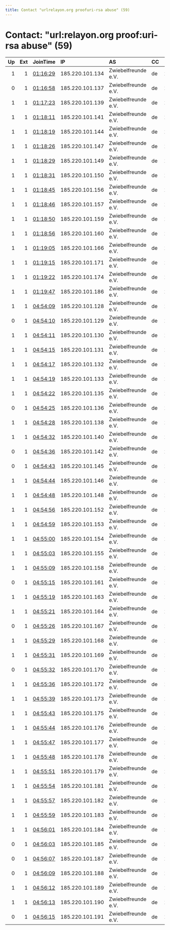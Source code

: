 ```yaml
---
title: Contact "urlrelayon.org proofuri-rsa abuse" (59)
---
```


# Contact: "url:relayon.org proof:uri-rsa abuse" (59)

|   Up |   Ext | JoinTime                                                                                              | IP              | AS                  | CC   |   ORp |   Dirp | OS    | Version   | Nickname    |   eFamMembers |
|-----:|------:|:------------------------------------------------------------------------------------------------------|:----------------|:--------------------|:-----|------:|-------:|:------|:----------|:------------|--------------:|
|    1 |     1 | [01:16:29](https://nusenu.github.io/OrNetStats/w/relay/ECE6033BCA05BC3A593AF9DF2C5CC12D88C7E14A.html) | 185.220.101.134 | Zwiebelfreunde e.V. | de   | 11134 |      0 | Linux | 0.4.7.13  | relayon1134 |             1 |
|    0 |     1 | [01:16:58](https://nusenu.github.io/OrNetStats/w/relay/ED12CB22CB33C1433CDCD4C5D77AA20E61F3AECE.html) | 185.220.101.137 | Zwiebelfreunde e.V. | de   | 11137 |      0 | Linux | 0.4.7.13  | relayon1137 |             1 |
|    1 |     1 | [01:17:23](https://nusenu.github.io/OrNetStats/w/relay/ABBD3528CFC27E15AF4C18F19BC08BBCA16DEAB5.html) | 185.220.101.139 | Zwiebelfreunde e.V. | de   | 11139 |      0 | Linux | 0.4.7.13  | relayon1139 |             1 |
|    1 |     1 | [01:18:11](https://nusenu.github.io/OrNetStats/w/relay/83721D5AE526BBF18C19C969B166EB5A559E36A2.html) | 185.220.101.141 | Zwiebelfreunde e.V. | de   | 11141 |      0 | Linux | 0.4.7.13  | relayon1141 |             1 |
|    1 |     1 | [01:18:19](https://nusenu.github.io/OrNetStats/w/relay/A944DB7EC17BCD578E696D75C72D04757B2A6D02.html) | 185.220.101.144 | Zwiebelfreunde e.V. | de   | 11144 |      0 | Linux | 0.4.7.13  | relayon1144 |             1 |
|    1 |     1 | [01:18:26](https://nusenu.github.io/OrNetStats/w/relay/E42A20F2DED13F8A22145811133C7E3F63B10607.html) | 185.220.101.147 | Zwiebelfreunde e.V. | de   | 11147 |      0 | Linux | 0.4.7.13  | relayon1147 |             1 |
|    1 |     1 | [01:18:29](https://nusenu.github.io/OrNetStats/w/relay/67DFE854D957701C87F6852B853AF83EE8E0AE34.html) | 185.220.101.149 | Zwiebelfreunde e.V. | de   | 11149 |      0 | Linux | 0.4.7.13  | relayon1149 |             1 |
|    1 |     1 | [01:18:31](https://nusenu.github.io/OrNetStats/w/relay/A9D620A341A7AE2F6118D1C711AC2518C2CA8A99.html) | 185.220.101.150 | Zwiebelfreunde e.V. | de   | 11150 |      0 | Linux | 0.4.7.13  | relayon1150 |             1 |
|    1 |     1 | [01:18:45](https://nusenu.github.io/OrNetStats/w/relay/60BC2D373119A9C0B5ED9EA81BD099AC5CC45795.html) | 185.220.101.156 | Zwiebelfreunde e.V. | de   | 11156 |      0 | Linux | 0.4.7.13  | relayon1156 |             1 |
|    1 |     1 | [01:18:46](https://nusenu.github.io/OrNetStats/w/relay/0ABA99986CC96F80A273E3F08856137A72DEF31F.html) | 185.220.101.157 | Zwiebelfreunde e.V. | de   | 11157 |      0 | Linux | 0.4.7.13  | relayon1157 |             1 |
|    1 |     1 | [01:18:50](https://nusenu.github.io/OrNetStats/w/relay/5B4BA9941C7045C5CAF8D6E748764BB6FEB93360.html) | 185.220.101.159 | Zwiebelfreunde e.V. | de   | 11159 |      0 | Linux | 0.4.7.13  | relayon1159 |             1 |
|    1 |     1 | [01:18:56](https://nusenu.github.io/OrNetStats/w/relay/C6AABFDBC60356D8AAF268E44C2978117924A887.html) | 185.220.101.160 | Zwiebelfreunde e.V. | de   | 11160 |      0 | Linux | 0.4.7.13  | relayon1160 |             1 |
|    1 |     1 | [01:19:05](https://nusenu.github.io/OrNetStats/w/relay/63C51065F45A363727FC069D536AC4F576455DD9.html) | 185.220.101.166 | Zwiebelfreunde e.V. | de   | 11166 |      0 | Linux | 0.4.7.13  | relayon1166 |             1 |
|    1 |     1 | [01:19:15](https://nusenu.github.io/OrNetStats/w/relay/F11D6B9BE67E65A79B8613834A28D77789AA2D82.html) | 185.220.101.171 | Zwiebelfreunde e.V. | de   | 11171 |      0 | Linux | 0.4.7.13  | relayon1171 |             1 |
|    1 |     1 | [01:19:22](https://nusenu.github.io/OrNetStats/w/relay/F69E79681EE8C7E56904926AE870C89C04560A4F.html) | 185.220.101.174 | Zwiebelfreunde e.V. | de   | 11174 |      0 | Linux | 0.4.7.13  | relayon1174 |             1 |
|    1 |     1 | [01:19:47](https://nusenu.github.io/OrNetStats/w/relay/7C6D8FCA96726085622C31BFBC12FD89FAB4759D.html) | 185.220.101.186 | Zwiebelfreunde e.V. | de   | 11186 |      0 | Linux | 0.4.7.13  | relayon1186 |             1 |
|    1 |     1 | [04:54:09](https://nusenu.github.io/OrNetStats/w/relay/403A004838B6477887B8CE7E51393CF0DC34EC2E.html) | 185.220.101.128 | Zwiebelfreunde e.V. | de   | 11128 |      0 | Linux | 0.4.7.13  | relayon1128 |             1 |
|    0 |     1 | [04:54:10](https://nusenu.github.io/OrNetStats/w/relay/1F8C8467BD430D36B9538D8D62F74176A048FE20.html) | 185.220.101.129 | Zwiebelfreunde e.V. | de   | 11129 |      0 | Linux | 0.4.7.13  | relayon1129 |             1 |
|    1 |     1 | [04:54:11](https://nusenu.github.io/OrNetStats/w/relay/C361B532AD3BBBCF020654151E5F23320D8F8812.html) | 185.220.101.130 | Zwiebelfreunde e.V. | de   | 11130 |      0 | Linux | 0.4.7.13  | relayon1130 |             1 |
|    1 |     1 | [04:54:15](https://nusenu.github.io/OrNetStats/w/relay/BD7899597E826C9154F0C35264B5AD17E0B3B7E7.html) | 185.220.101.131 | Zwiebelfreunde e.V. | de   | 11131 |      0 | Linux | 0.4.7.13  | relayon1131 |             1 |
|    1 |     1 | [04:54:17](https://nusenu.github.io/OrNetStats/w/relay/46B716F602EB0AF7BD5BC1CED5A9737FD8D46BF9.html) | 185.220.101.132 | Zwiebelfreunde e.V. | de   | 11132 |      0 | Linux | 0.4.7.13  | relayon1132 |             1 |
|    1 |     1 | [04:54:19](https://nusenu.github.io/OrNetStats/w/relay/33382F0CDA84B56BCB2D337B3781450FED849FED.html) | 185.220.101.133 | Zwiebelfreunde e.V. | de   | 11133 |      0 | Linux | 0.4.7.13  | relayon1133 |             1 |
|    1 |     1 | [04:54:22](https://nusenu.github.io/OrNetStats/w/relay/B1F1CDE96E9DC0AB68F833C0370F7F0F43E29F70.html) | 185.220.101.135 | Zwiebelfreunde e.V. | de   | 11135 |      0 | Linux | 0.4.7.13  | relayon1135 |             1 |
|    0 |     1 | [04:54:25](https://nusenu.github.io/OrNetStats/w/relay/881CC97BF7BA6B2A150931CEBD9F2A2DA5434D0A.html) | 185.220.101.136 | Zwiebelfreunde e.V. | de   | 11136 |      0 | Linux | 0.4.7.13  | relayon1136 |             1 |
|    1 |     1 | [04:54:28](https://nusenu.github.io/OrNetStats/w/relay/3158BE2413AC6A8F0BC3EC343BB056F6D24F2E53.html) | 185.220.101.138 | Zwiebelfreunde e.V. | de   | 11138 |      0 | Linux | 0.4.7.13  | relayon1138 |             1 |
|    1 |     1 | [04:54:32](https://nusenu.github.io/OrNetStats/w/relay/0C741818F254073AF5A3D9F6F31D2A69CEC610EF.html) | 185.220.101.140 | Zwiebelfreunde e.V. | de   | 11140 |      0 | Linux | 0.4.7.13  | relayon1140 |             1 |
|    0 |     1 | [04:54:36](https://nusenu.github.io/OrNetStats/w/relay/B0543A3DF8D402F53998E03CFE1B35845DB27D9D.html) | 185.220.101.142 | Zwiebelfreunde e.V. | de   | 11142 |      0 | Linux | 0.4.7.13  | relayon1142 |             1 |
|    0 |     1 | [04:54:43](https://nusenu.github.io/OrNetStats/w/relay/C746FE39C3592C470ADD8965A0FCBF5DC7EFF091.html) | 185.220.101.145 | Zwiebelfreunde e.V. | de   | 11145 |      0 | Linux | 0.4.7.13  | relayon1145 |             1 |
|    1 |     1 | [04:54:44](https://nusenu.github.io/OrNetStats/w/relay/9EDE6EC99AE77678CD113BFFFC4303CD20A5111F.html) | 185.220.101.146 | Zwiebelfreunde e.V. | de   | 11146 |      0 | Linux | 0.4.7.13  | relayon1146 |             1 |
|    1 |     1 | [04:54:48](https://nusenu.github.io/OrNetStats/w/relay/52FB884DC2B0825EA9D162365BEEFB6D916648EE.html) | 185.220.101.148 | Zwiebelfreunde e.V. | de   | 11148 |      0 | Linux | 0.4.7.13  | relayon1148 |             1 |
|    1 |     1 | [04:54:56](https://nusenu.github.io/OrNetStats/w/relay/B66BDA3E822EEC458DA530A97062362DFE771491.html) | 185.220.101.152 | Zwiebelfreunde e.V. | de   | 11152 |      0 | Linux | 0.4.7.13  | relayon1152 |             1 |
|    1 |     1 | [04:54:59](https://nusenu.github.io/OrNetStats/w/relay/25D7CC3FA3599230CB985F2B6DEAE4D72526CE15.html) | 185.220.101.153 | Zwiebelfreunde e.V. | de   | 11153 |      0 | Linux | 0.4.7.13  | relayon1153 |             1 |
|    1 |     1 | [04:55:00](https://nusenu.github.io/OrNetStats/w/relay/9FAAA5937029C10F612809176DD62EA48917F70C.html) | 185.220.101.154 | Zwiebelfreunde e.V. | de   | 11154 |      0 | Linux | 0.4.7.13  | relayon1154 |             1 |
|    1 |     1 | [04:55:03](https://nusenu.github.io/OrNetStats/w/relay/3B175AF473519C959975F39D8127845405F71CCF.html) | 185.220.101.155 | Zwiebelfreunde e.V. | de   | 11155 |      0 | Linux | 0.4.7.13  | Unnamed     |             1 |
|    1 |     1 | [04:55:09](https://nusenu.github.io/OrNetStats/w/relay/2EB3EC47737C98ABC24D274AFD5C9AD39DB75D7E.html) | 185.220.101.158 | Zwiebelfreunde e.V. | de   | 11158 |      0 | Linux | 0.4.7.13  | relayon1158 |             1 |
|    0 |     1 | [04:55:15](https://nusenu.github.io/OrNetStats/w/relay/0CE59DBA1A9A747A428C711892AC093BBA34C38E.html) | 185.220.101.161 | Zwiebelfreunde e.V. | de   | 11161 |      0 | Linux | 0.4.7.13  | relayon1161 |             1 |
|    1 |     1 | [04:55:19](https://nusenu.github.io/OrNetStats/w/relay/24D6B6B9591A07CCF43B35D559468B19F44DED6A.html) | 185.220.101.163 | Zwiebelfreunde e.V. | de   | 11163 |      0 | Linux | 0.4.7.13  | relayon1163 |             1 |
|    1 |     1 | [04:55:21](https://nusenu.github.io/OrNetStats/w/relay/57588D86F91240BC3D6BA891BDFAF52AF5F6A438.html) | 185.220.101.164 | Zwiebelfreunde e.V. | de   | 11164 |      0 | Linux | 0.4.7.13  | relayon1164 |             1 |
|    0 |     1 | [04:55:26](https://nusenu.github.io/OrNetStats/w/relay/C30EB051B7838234794CCD3F309123AA0A1FC968.html) | 185.220.101.167 | Zwiebelfreunde e.V. | de   | 11167 |      0 | Linux | 0.4.7.13  | relayon1167 |             1 |
|    1 |     1 | [04:55:29](https://nusenu.github.io/OrNetStats/w/relay/9AAB8E74CA1D88F1649B33B8C3CD58F3BF522663.html) | 185.220.101.168 | Zwiebelfreunde e.V. | de   | 11168 |      0 | Linux | 0.4.7.13  | relayon1168 |             1 |
|    1 |     1 | [04:55:31](https://nusenu.github.io/OrNetStats/w/relay/E13B9BD1B368E72C896041136CC2C3986B05C026.html) | 185.220.101.169 | Zwiebelfreunde e.V. | de   | 11169 |      0 | Linux | 0.4.7.13  | relayon1169 |             1 |
|    0 |     1 | [04:55:32](https://nusenu.github.io/OrNetStats/w/relay/D855DE28F6524DD0D326027D35531F922E315B0F.html) | 185.220.101.170 | Zwiebelfreunde e.V. | de   | 11170 |      0 | Linux | 0.4.7.13  | relayon1170 |             1 |
|    1 |     1 | [04:55:36](https://nusenu.github.io/OrNetStats/w/relay/A44A9974AAEAF814534C2F773D87093C733E417D.html) | 185.220.101.172 | Zwiebelfreunde e.V. | de   | 11172 |      0 | Linux | 0.4.7.13  | relayon1172 |             1 |
|    1 |     1 | [04:55:39](https://nusenu.github.io/OrNetStats/w/relay/211AD97025CCC8BF59C4BC557B9D95088EE0634B.html) | 185.220.101.173 | Zwiebelfreunde e.V. | de   | 11173 |      0 | Linux | 0.4.7.13  | relayon1173 |             1 |
|    1 |     1 | [04:55:43](https://nusenu.github.io/OrNetStats/w/relay/668F90D9ECBD73993DDDB6C084B2BD36E97291DF.html) | 185.220.101.175 | Zwiebelfreunde e.V. | de   | 11175 |      0 | Linux | 0.4.7.13  | relayon1175 |             1 |
|    1 |     1 | [04:55:44](https://nusenu.github.io/OrNetStats/w/relay/FA979DCF3A132D3AC796BDFA0C3B64EF76269CCB.html) | 185.220.101.176 | Zwiebelfreunde e.V. | de   | 11176 |      0 | Linux | 0.4.7.13  | relayon1176 |             1 |
|    1 |     1 | [04:55:47](https://nusenu.github.io/OrNetStats/w/relay/856E3A14EC2CAD7412C9A6E8FC0C3FDFD075E8F5.html) | 185.220.101.177 | Zwiebelfreunde e.V. | de   | 11177 |      0 | Linux | 0.4.7.13  | relayon1177 |             1 |
|    1 |     1 | [04:55:48](https://nusenu.github.io/OrNetStats/w/relay/95D150A7C45BCE9675843E2971209C5663834847.html) | 185.220.101.178 | Zwiebelfreunde e.V. | de   | 11178 |      0 | Linux | 0.4.7.13  | relayon1178 |             1 |
|    1 |     1 | [04:55:51](https://nusenu.github.io/OrNetStats/w/relay/B7DAA55B216C9405C6BFCBBC185371C27BD3AD59.html) | 185.220.101.179 | Zwiebelfreunde e.V. | de   | 11179 |      0 | Linux | 0.4.7.13  | relayon1179 |             1 |
|    1 |     1 | [04:55:54](https://nusenu.github.io/OrNetStats/w/relay/E1C7D7DE523C74D671DA30E7B257D5D0C87DB99D.html) | 185.220.101.181 | Zwiebelfreunde e.V. | de   | 11181 |      0 | Linux | 0.4.7.13  | relayon1181 |             1 |
|    1 |     1 | [04:55:57](https://nusenu.github.io/OrNetStats/w/relay/4456241A46FF9C147B9260C2F4D6FF04E1FC512F.html) | 185.220.101.182 | Zwiebelfreunde e.V. | de   | 11182 |      0 | Linux | 0.4.7.13  | relayon1182 |             1 |
|    1 |     1 | [04:55:59](https://nusenu.github.io/OrNetStats/w/relay/41D2E15B17A5922B03DC39F75C50E3E6D872C449.html) | 185.220.101.183 | Zwiebelfreunde e.V. | de   | 11183 |      0 | Linux | 0.4.7.13  | relayon1183 |             1 |
|    1 |     1 | [04:56:01](https://nusenu.github.io/OrNetStats/w/relay/959AA6E855531297F392E44F998765A4FDFA3960.html) | 185.220.101.184 | Zwiebelfreunde e.V. | de   | 11184 |      0 | Linux | 0.4.7.13  | relayon1184 |             1 |
|    0 |     1 | [04:56:03](https://nusenu.github.io/OrNetStats/w/relay/056300E80B971F216DD746217CF7E95D02551880.html) | 185.220.101.185 | Zwiebelfreunde e.V. | de   | 11185 |      0 | Linux | 0.4.7.13  | relayon1185 |             1 |
|    0 |     1 | [04:56:07](https://nusenu.github.io/OrNetStats/w/relay/ACF1590B70FAE7D93053EE902DFCCA93A6D4AE07.html) | 185.220.101.187 | Zwiebelfreunde e.V. | de   | 11187 |      0 | Linux | 0.4.7.13  | relayon1187 |             1 |
|    0 |     1 | [04:56:09](https://nusenu.github.io/OrNetStats/w/relay/FD48EAE020FE48BC135C413AD75193A89A9818D4.html) | 185.220.101.188 | Zwiebelfreunde e.V. | de   | 11188 |      0 | Linux | 0.4.7.13  | relayon1188 |             1 |
|    1 |     1 | [04:56:12](https://nusenu.github.io/OrNetStats/w/relay/F2D19742E57C931F3FA2DB365D1A0A1B9526ED72.html) | 185.220.101.189 | Zwiebelfreunde e.V. | de   | 11189 |      0 | Linux | 0.4.7.13  | relayon1189 |             1 |
|    1 |     1 | [04:56:13](https://nusenu.github.io/OrNetStats/w/relay/0AC435CFCEB5A680503153C33EB3A8C645860145.html) | 185.220.101.190 | Zwiebelfreunde e.V. | de   | 11190 |      0 | Linux | 0.4.7.13  | relayon1190 |             1 |
|    0 |     1 | [04:56:15](https://nusenu.github.io/OrNetStats/w/relay/74F83A902125A0DDA6DF53029F5946F1DCD99415.html) | 185.220.101.191 | Zwiebelfreunde e.V. | de   | 11191 |      0 | Linux | 0.4.7.13  | relayon1191 |             1 |
